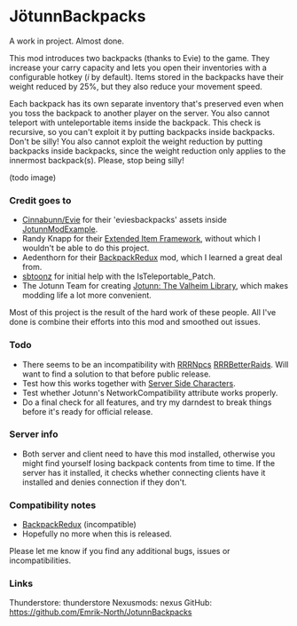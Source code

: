# JötunnBackpacks

A work in project. Almost done.

This mod introduces two backpacks (thanks to Evie) to the game. They increase your carry capacity and lets you open their inventories with a configurable hotkey (_i_ by default). Items stored in the backpacks have their weight reduced by 25%, but they also reduce your movement speed.

Each backpack has its own separate inventory that's preserved even when you toss the backpack to another player on the server. You also cannot teleport with unteleportable items inside the backpack. This check is recursive, so you can't exploit it by putting backpacks inside backpacks. Don't be silly! You also cannot exploit the weight reduction by putting backpacks inside backpacks, since the weight reduction only applies to the innermost backpack(s). Please, stop being silly!

(todo image)

### Credit goes to
 * [Cinnabunn/Evie](https://github.com/capnbubs) for their 'eviesbackpacks' assets inside [JotunnModExample](https://github.com/Valheim-Modding/JotunnModExample/tree/master/JotunnModExample/AssetsEmbedded).
 * Randy Knapp for their [Extended Item Framework](https://github.com/RandyKnapp/ValheimMods/tree/main/ExtendedItemDataFramework), without which I wouldn't be able to do this project.
 * Aedenthorn for their [BackpackRedux](https://github.com/aedenthorn/ValheimMods/blob/master/BackpackRedux/) mod, which I learned a great deal from.
 * [sbtoonz](https://github.com/VMP-Valheim/Back_packs) for initial help with the IsTeleportable_Patch.
 * The Jotunn Team for creating [Jotunn: The Valheim Library](https://valheim-modding.github.io/Jotunn/index.html), which makes modding life a lot more convenient.

Most of this project is the result of the hard work of these people. All I've done is combine their efforts into this mod and smoothed out issues.

### Todo
 * There seems to be an incompatibility with [RRRNpcs](https://valheim.thunderstore.io/package/neurodr0me/RRRNpcs/) [RRRBetterRaids](https://valheim.thunderstore.io/package/neurodr0me/RRRBetterRaids/). Will want to find a solution to that before public release.
 * Test how this works together with [Server Side Characters](https://valheim.thunderstore.io/package/HackShardGaming/World_of_Valheim_SSC/).
 * Test whether Jotunn's NetworkCompatibility attribute works properly.
 * Do a final check for all features, and try my darndest to break things before it's ready for official release.

### Server info
 * Both server and client need to have this mod installed, otherwise you might find yourself losing backpack contents from time to time. If the server has it installed, it checks whether connecting clients have it installed and denies connection if they don't.

### Compatibility notes
 * [BackpackRedux](https://www.nexusmods.com/valheim/mods/1333) (incompatible)
 * Hopefully no more when this is released.

Please let me know if you find any additional bugs, issues or incompatibilities.

### Links
Thunderstore: thunderstore
Nexusmods: nexus
GitHub: https://github.com/Emrik-North/JotunnBackpacks
